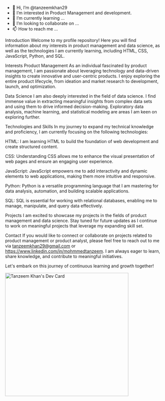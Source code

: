 - 👋 Hi, I’m @tanzeemkhan29
- 👀 I’m interested in Product Management and development.
- 🌱 I’m currently learning ...
- 💞️ I’m looking to collaborate on ...
- 📫 How to reach me ...

<!---
tanzeemkhan29/tanzeemkhan29 is a ✨ special ✨ repository because its `README.md` (this file) appears on your GitHub profile.
You can click the Preview link to take a look at your changes.
--->
Introduction
Welcome to my profile repository! Here you will find information about my interests in product management and data science, as well as the technologies I am currently learning, including HTML, CSS, JavaScript, Python, and SQL.

Interests
Product Management
As an individual fascinated by product management, I am passionate about leveraging technology and data-driven insights to create innovative and user-centric products. I enjoy exploring the entire product lifecycle, from ideation and market research to development, launch, and optimization.

Data Science
I am also deeply interested in the field of data science. I find immense value in extracting meaningful insights from complex data sets and using them to drive informed decision-making. Exploratory data analysis, machine learning, and statistical modeling are areas I am keen on exploring further.

Technologies and Skills
In my journey to expand my technical knowledge and proficiency, I am currently focusing on the following technologies:

HTML: I am learning HTML to build the foundation of web development and create structured content.

CSS: Understanding CSS allows me to enhance the visual presentation of web pages and ensure an engaging user experience.

JavaScript: JavaScript empowers me to add interactivity and dynamic elements to web applications, making them more intuitive and responsive.

Python: Python is a versatile programming language that I am mastering for data analysis, automation, and building scalable applications.

SQL: SQL is essential for working with relational databases, enabling me to manage, manipulate, and query data effectively.

Projects
I am excited to showcase my projects in the fields of product management and data science. Stay tuned for future updates as I continue to work on meaningful projects that leverage my expanding skill set.

Contact
If you would like to connect or collaborate on projects related to product management or product analyst, please feel free to reach out to me via tanzeemkhan29@gmail.com or https://www.linkedin.com/in/mohmmedtanzeem. I am always eager to learn, share knowledge, and contribute to meaningful initiatives.

Let's embark on this journey of continuous learning and growth together!

<a href="https://app.daily.dev/tanzeemkhan"><img src="https://api.daily.dev/devcards/f74362bda91743bc9feb720cbb19a943.png?r=b6y" width="400" alt="Tanzeem Khan's Dev Card"/></a>
